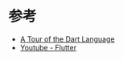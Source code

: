 

# 参考

* [A Tour of the Dart Language](https://www.dartlang.org/guides/language/language-tour)
* [Youtube - Flutter](https://www.youtube.com/watch?v=ulg2dpPkulw&list=PLUbFnGajtZlX9ubiLzYz_cw92esraiIBi)
